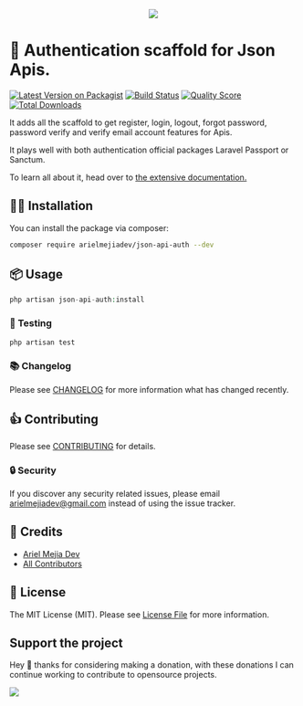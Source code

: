 <p align="center"><img src="https://banners.beyondco.de/Json%20Api%20Auth.png?theme=light&packageManager=composer+require&packageName=arielmejiadev%2Fjson-api-auth&pattern=bubbles&style=style_1&description=Authentication+scaffold+for+Json+Apis&md=1&showWatermark=0&fontSize=125px&images=https%3A%2F%2Flaravel.com%2Fimg%2Flogomark.min.svg"></p>

# 🔐 Authentication scaffold for Json Apis.

[![Latest Version on Packagist](https://img.shields.io/packagist/v/arielmejiadev/json-api-auth.svg?style=flat-square)](https://packagist.org/packages/arielmejiadev/json-api-auth)
[![Build Status](https://img.shields.io/travis/arielmejiadev/json-api-auth/master.svg?style=flat-square)](https://travis-ci.org/arielmejiadev/json-api-auth)
[![Quality Score](https://img.shields.io/scrutinizer/g/arielmejiadev/json-api-auth.svg?style=flat-square)](https://scrutinizer-ci.com/g/arielmejiadev/json-api-auth)
[![Total Downloads](https://img.shields.io/packagist/dt/arielmejiadev/json-api-auth.svg?style=flat-square)](https://packagist.org/packages/arielmejiadev/json-api-auth)

It adds all the scaffold to get register, login, logout, forgot password, password verify and verify email account features for Apis. 

It plays well with both authentication official packages Laravel Passport or Sanctum.

To learn all about it, head over to <a href="https://arielmejiadev.github.io/json-api-auth-docs/" target="_blank"> the extensive documentation.</a>

## 👨‍💻 Installation

You can install the package via composer:

```bash
composer require arielmejiadev/json-api-auth --dev
```

## 📦 Usage

``` php
php artisan json-api-auth:install
```

### 🔬 Testing

``` bash
php artisan test
```

### 📚 Changelog

Please see [CHANGELOG](CHANGELOG.md) for more information what has changed recently.

## 👍 Contributing

Please see [CONTRIBUTING](CONTRIBUTING.md) for details.

### 🔒 Security

If you discover any security related issues, please email arielmejiadev@gmail.com instead of using the issue tracker.

## 💎 Credits

- [Ariel Mejia Dev](https://github.com/arielmejiadev)
- [All Contributors](../../contributors)

## 📓 License

The MIT License (MIT). Please see [License File](LICENSE.md) for more information.

## Support the project

Hey 👋 thanks for considering making a donation, with these donations I can continue working to contribute to opensource projects.

<a href="https://www.buymeacoffee.com/arielmejiadev">
    <img src="https://img.buymeacoffee.com/button-api/?text=Buy me a coffee&emoji=&slug=arielmejiadev&button_colour=FF5F5F&font_colour=ffffff&font_family=Cookie&outline_colour=000000&coffee_colour=FFDD00">
</a>
